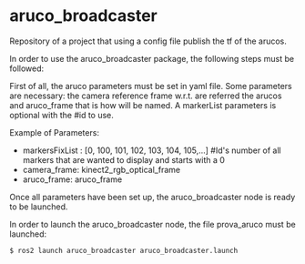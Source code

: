 # aruco_broadcaster

Repository of a project that using a config file publish the tf of the arucos.

In order to use the aruco_broadcaster package, the following steps must be followed:

First of all, the aruco parameters must be set in yaml file. Some parameters are necessary:
the camera reference frame w.r.t. are referred the arucos and aruco_frame that is how will be named. A markerList parameters is optional with the #id to use.

Example of Parameters:

- markersFixList : [0, 100, 101, 102, 103, 104, 105,...] #Id's number of all markers that are wanted to display and starts with a 0
- camera_frame: kinect2_rgb_optical_frame
- aruco_frame: aruco_frame

Once all parameters have been set up, the aruco_broadcaster node is ready to be launched.

In order to launch the aruco_broadcaster node, the file prova_aruco must be launched:
```
$ ros2 launch aruco_broadcaster aruco_broadcaster.launch
```


